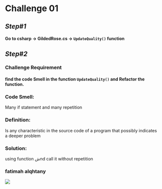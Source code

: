 # Challenge 01

## *Step#1*

#### Go to **csharp**  -> **GildedRose.cs** -> `UpdateQuality()` function 


## *Step#2*

### **Challenge Requirement**

#### find the code Smell in the function `UpdateQuality()` and Refactor the function.


### Code Smell:
Many if statement and many repetition
### Definition: 
Is any characteristic in the source code of a program that possibly indicates a deeper problem
### Solution:
using function شnd call it without repetition


### fatimah alqhtany 

<img src="https://e.top4top.io/p_20060xpwx1.png"/>
